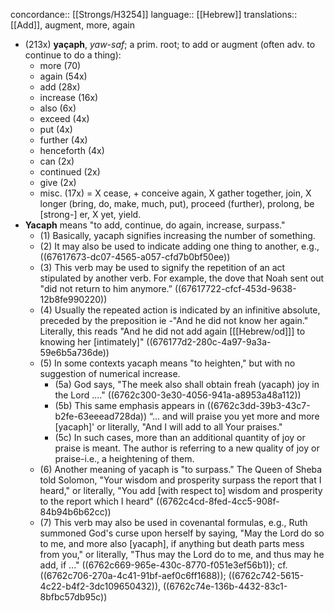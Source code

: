 concordance:: [[Strongs/H3254]] 
language:: [[Hebrew]] 
translations:: [[Add]], augment, more, again

- (213x) **yaçaph**, *yaw-saf*; a prim. root; to add or augment (often adv. to
  continue to do a thing):
	- more (70)
	- again (54x)
	- add (28x)
	- increase (16x)
	- also (6x)
	- exceed (4x)
	- put (4x)
	- further (4x)
	- henceforth (4x)
	- can (2x)
	- continued (2x)
	- give (2x)
	- misc. (17x) = X cease, + conceive again, X gather together, join, X longer (bring, do, make, much, put), proceed (further), prolong, be [strong-] er, X yet, yield.
- **Yacaph** means "to add, continue, do again, increase, surpass."
	- (1) Basically, yacaph signifies increasing the number of something.
	- (2) It may also be used to indicate adding one thing to another, e.g., ((67617673-dc07-4565-a057-cfd7b0bf50ee))
	- (3) This verb may be used to signify the repetition of an act stipulated by another verb. For example, the dove that Noah sent out "did not return to him anymore.” ((67617722-cfcf-453d-9638-12b8fe990220))
	- (4) Usually the repeated action is indicated by an infinitive absolute, preceded by the preposition ie -"And he did not know her again." Literally, this reads "And he did not add again \[[[Hebrew/od]]] to knowing her [intimately]" ((676177d2-280c-4a97-9a3a-59e6b5a736de))
	- (5) In some contexts yacaph means "to heighten," but with no suggestion of numerical increase.
		- (5a) God says, "The meek also shall obtain freah (yacaph) joy in the Lord ...." ((6762c300-3e30-4056-941a-a8953a48a112))
		- (5b) This same emphasis appears in ((6762c3dd-39b3-43c7-b2fe-63eeead728da)) “... and will praise you yet more and more [yacaph]' or literally, "And I will add to all Your praises."
		- (5c) In such cases, more than an additional quantity of joy or praise is meant. The author is referring to a new quality of joy or praise-i.e., a heightening of them.
	- (6) Another meaning of yacaph is "to surpass." The Queen of Sheba told Solomon, "Your wisdom and prosperity surpass the report that I heard," or literally, "You add [with respect to] wisdom and prosperity to the report which I heard" ((6762c4cd-8fed-4cc5-908f-84b94b6b62cc))
	- (7) This verb may also be used in covenantal formulas, e.g., Ruth summoned God's curse upon herself by saying, "May the Lord do so to me, and more also [yacaph], if anything but death parts mess from you," or literally, "Thus may the Lord do to me, and thus may he add, if ..." ((6762c669-965e-430c-8770-f051e3ef56b1)); cf. ((6762c706-270a-4c41-91bf-aef0c6ff1688)); ((6762c742-5615-4c22-b4f2-3dc109650432)), ((6762c74e-136b-4432-83c1-8bfbc57db95c))